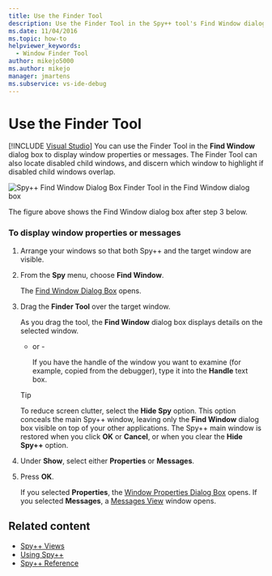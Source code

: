 ```yaml
---
title: Use the Finder Tool
description: Use the Finder Tool in the Spy++ tool's Find Window dialog box to display window properties or messages during a debugging session.
ms.date: 11/04/2016
ms.topic: how-to
helpviewer_keywords: 
  - Window Finder Tool
author: mikejo5000
ms.author: mikejo
manager: jmartens
ms.subservice: vs-ide-debug
---
```

# Use the Finder Tool

 [!INCLUDE [Visual Studio](~/includes/applies-to-version/vs-windows-only.md)]
You can use the Finder Tool in the **Find Window** dialog box to display window properties or messages. The Finder Tool can also locate disabled child windows, and discern which window to highlight if disabled child windows overlap.

 ![Spy&#43;&#43; Find Window Dialog Box](../debugger/media/icon_spy--_find.png "Icon_Spy++_Find")
Finder Tool in the Find Window dialog box

 The figure above shows the Find Window dialog box after step 3 below.

### To display window properties or messages

1. Arrange your windows so that both Spy++ and the target window are visible.

2. From the **Spy** menu, choose **Find Window**.

    The [Find Window Dialog Box](../debugger/find-window-dialog-box.md) opens.

3. Drag the **Finder Tool** over the target window.

    As you drag the tool, the **Find Window** dialog box displays details on the selected window.

   - or -

     If you have the handle of the window you want to examine (for example, copied from the debugger), type it into the **Handle** text box.

   > [!TIP]
   > To reduce screen clutter, select the **Hide Spy** option. This option conceals the main Spy++ window, leaving only the **Find Window** dialog box visible on top of your other applications. The Spy++ main window is restored when you click **OK** or **Cancel**, or when you clear the **Hide Spy++** option.

4. Under **Show**, select either **Properties** or **Messages**.

5. Press **OK**.

    If you selected **Properties**, the [Window Properties Dialog Box](../debugger/window-properties-dialog-box.md) opens. If you selected **Messages**, a [Messages View](../debugger/messages-view.md) window opens.

## Related content
- [Spy++ Views](../debugger/spy-increment-views.md)
- [Using Spy++](../debugger/using-spy-increment.md)
- [Spy++ Reference](../debugger/spy-increment-reference.md)